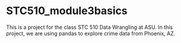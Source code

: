 # STC510_module3basics
This is a project for the class STC 510 Data Wrangling at ASU. In this project, we are using pandas to explore crime data from Phoenix, AZ.
